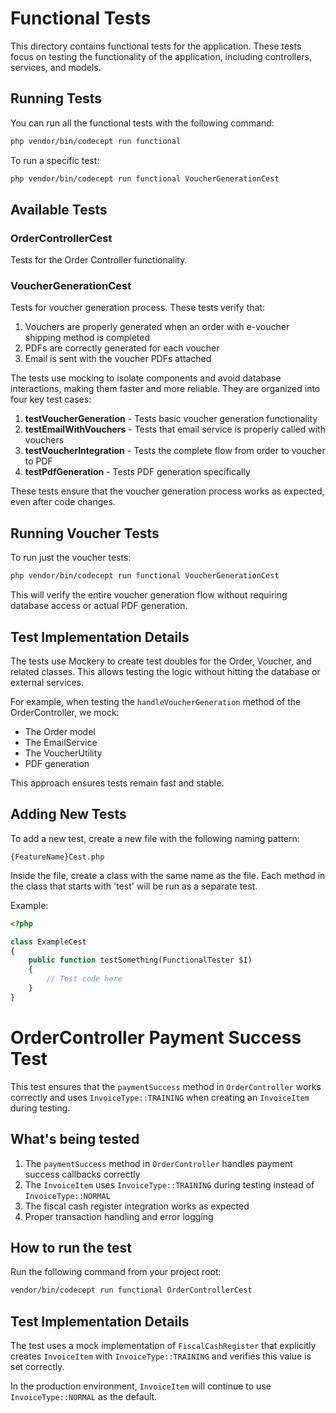 # Functional Tests

This directory contains functional tests for the application. These tests focus on testing the functionality of the application, including controllers, services, and models.

## Running Tests

You can run all the functional tests with the following command:

```bash
php vendor/bin/codecept run functional
```

To run a specific test:

```bash
php vendor/bin/codecept run functional VoucherGenerationCest
```

## Available Tests

### OrderControllerCest

Tests for the Order Controller functionality.

### VoucherGenerationCest

Tests for voucher generation process. These tests verify that:

1. Vouchers are properly generated when an order with e-voucher shipping method is completed
2. PDFs are correctly generated for each voucher
3. Email is sent with the voucher PDFs attached

The tests use mocking to isolate components and avoid database interactions, making them faster and more reliable. They are organized into four key test cases:

1. **testVoucherGeneration** - Tests basic voucher generation functionality
2. **testEmailWithVouchers** - Tests that email service is properly called with vouchers
3. **testVoucherIntegration** - Tests the complete flow from order to voucher to PDF
4. **testPdfGeneration** - Tests PDF generation specifically

These tests ensure that the voucher generation process works as expected, even after code changes.

## Running Voucher Tests

To run just the voucher tests:

```bash
php vendor/bin/codecept run functional VoucherGenerationCest
```

This will verify the entire voucher generation flow without requiring database access or actual PDF generation.

## Test Implementation Details

The tests use Mockery to create test doubles for the Order, Voucher, and related classes. This allows testing the logic without hitting the database or external services.

For example, when testing the `handleVoucherGeneration` method of the OrderController, we mock:
- The Order model 
- The EmailService
- The VoucherUtility
- PDF generation

This approach ensures tests remain fast and stable.

## Adding New Tests

To add a new test, create a new file with the following naming pattern:

```
{FeatureName}Cest.php
```

Inside the file, create a class with the same name as the file. Each method in the class that starts with 'test' will be run as a separate test.

Example:

```php
<?php

class ExampleCest
{
    public function testSomething(FunctionalTester $I)
    {
        // Test code here
    }
}
```

# OrderController Payment Success Test

This test ensures that the `paymentSuccess` method in `OrderController` works correctly and uses `InvoiceType::TRAINING` when creating an `InvoiceItem` during testing.

## What's being tested

1. The `paymentSuccess` method in `OrderController` handles payment success callbacks correctly
2. The `InvoiceItem` uses `InvoiceType::TRAINING` during testing instead of `InvoiceType::NORMAL`
3. The fiscal cash register integration works as expected
4. Proper transaction handling and error logging

## How to run the test

Run the following command from your project root:

```bash
vendor/bin/codecept run functional OrderControllerCest
```

## Test Implementation Details

The test uses a mock implementation of `FiscalCashRegister` that explicitly creates `InvoiceItem` with `InvoiceType::TRAINING` and verifies this value is set correctly.

In the production environment, `InvoiceItem` will continue to use `InvoiceType::NORMAL` as the default. 